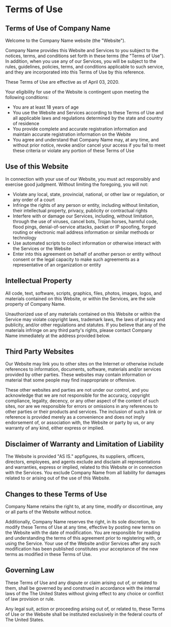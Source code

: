 # Terms of Use

## Terms of Use of Company Name

Welcome to the Company Name website (the "Website").

Company Name provides this Website and Services to you subject to the notices, terms, and conditions set forth in these terms (the "Terms of Use"). In addition, when you use any of our Services, you will be subject to the rules, guidelines, policies, terms, and conditions applicable to such service, and they are incorporated into this Terms of Use by this reference.

These Terms of Use are effective as of April 03, 2020.

Your eligibility for use of the Website is contingent upon meeting the following conditions:

* You are at least 18 years of age
* You use the Website and Services according to these Terms of Use and all applicable laws and regulations determined by the state and country of residence
* You provide complete and accurate registration information and maintain accurate registration information on the Webite
* You agree and understand that Company Name may, at any time, and without prior notice, revoke and/or cancel your access if you fail to meet these criteria or violate any portion of these Terms of Use

## Use of this Website

In connection with your use of our Website, you must act responsibly and exercise good judgment. Without limiting the foregoing, you will not:

* Violate any local, state, provincial, national, or other law or regulation, or any order of a court
* Infringe the rights of any person or entity, including without limitation, their intellectual property, privacy, publicity or contractual rights
* Interfere with or damage our Services, including, without limitation, through the use of viruses, cancel bots, Trojan horses, harmful code, flood pings, denial-of-service attacks, packet or IP spoofing, forged routing or electronic mail address information or similar methods or technology
* Use automated scripts to collect information or otherwise interact with the Services or the Website
* Enter into this agreement on behalf of another person or entity without consent or the legal capacity to make such agreements as a representative of an organization or entity

## Intellectual Property

All code, text, software, scripts, graphics, files, photos, images, logos, and materials contained on this Website, or within the Services, are the sole property of Company Name.

Unauthorized use of any materials contained on this Website or within the Service may violate copyright laws, trademark laws, the laws of privacy and publicity, and/or other regulations and statutes. If you believe that any of the materials infringe on any third party's rights, please contact Company Name immediately at the address provided below.

## Third Party Websites

Our Website may link you to other sites on the Internet or otherwise include references to information, documents, software, materials and/or services provided by other parties. These websites may contain information or material that some people may find inappropriate or offensive.

These other websites and parties are not under our control, and you acknowledge that we are not responsible for the accuracy, copyright compliance, legality, decency, or any other aspect of the content of such sites, nor are we responsible for errors or omissions in any references to other parties or their products and services. The inclusion of such a link or reference is provided merely as a convenience and does not imply endorsement of, or association with, the Website or party by us, or any warranty of any kind, either express or implied.

## Disclaimer of Warranty and Limitation of Liability

The Website is provided "AS IS." appfigures, its suppliers, officers, directors, employees, and agents exclude and disclaim all representations and warranties, express or implied, related to this Website or in connection with the Services. You exclude Company Name from all liability for damages related to or arising out of the use of this Website.

## Changes to these Terms of Use

Company Name retains the right to, at any time, modify or discontinue, any or all parts of the Website without notice.

Additionally, Company Name reserves the right, in its sole discretion, to modify these Terms of Use at any time, effective by posting new terms on the Website with the date of modification. You are responsible for reading and understanding the terms of this agreement prior to registering with, or using the Service. Your use of the Website and/or Services after any such modification has been published constitutes your acceptance of the new terms as modified in these Terms of Use.

## Governing Law

These Terms of Use and any dispute or claim arising out of, or related to them, shall be governed by and construed in accordance with the internal laws of the The United States without giving effect to any choice or conflict of law provision or rule.

Any legal suit, action or proceeding arising out of, or related to, these Terms of Use or the Website shall be instituted exclusively in the federal courts of The United States.